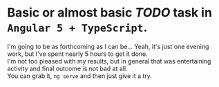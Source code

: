 # Basic or almost basic *TODO* task in `Angular 5 + TypeScript`.

I'm going to be as forthcoming as I can be... Yeah, it's just one evening work, but I've spent nearly 5 hours to get it done.   
I'm not too pleased with my results, but in general that was entertaining activity and final outcome is not bad at all.   
You can grab it, `ng serve` and then just give it a try.

